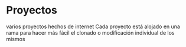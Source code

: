 # Proyectos
varios proyectos hechos de internet
Cada proyecto está alojado en una rama para hacer más fácil el clonado o modificación individual de los mismos
